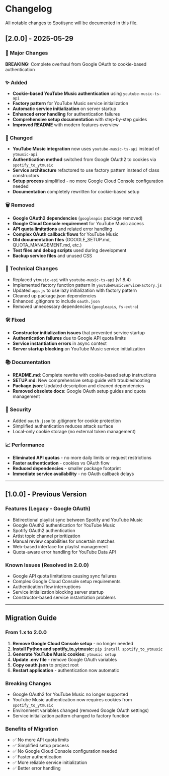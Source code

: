 # Changelog

All notable changes to Spotisync will be documented in this file.

## [2.0.0] - 2025-05-29

### 🚀 Major Changes

**BREAKING:** Complete overhaul from Google OAuth to cookie-based authentication

### ✨ Added

- **Cookie-based YouTube Music authentication** using `youtube-music-ts-api`
- **Factory pattern** for YouTube Music service initialization
- **Automatic service initialization** on server startup
- **Enhanced error handling** for authentication failures
- **Comprehensive setup documentation** with step-by-step guides
- **Improved README** with modern features overview

### 🔄 Changed

- **YouTube Music integration** now uses `youtube-music-ts-api` instead of `ytmusic-api`
- **Authentication method** switched from Google OAuth2 to cookies via `spotify_to_ytmusic`
- **Service architecture** refactored to use factory pattern instead of class constructors
- **Setup process** simplified - no more Google Cloud Console configuration needed
- **Documentation** completely rewritten for cookie-based setup

### 🗑️ Removed

- **Google OAuth2 dependencies** (`googleapis` package removed)
- **Google Cloud Console requirement** for YouTube Music access
- **API quota limitations** and related error handling
- **Complex OAuth callback flows** for YouTube Music
- **Old documentation files** (GOOGLE_SETUP.md, QUOTA_MANAGEMENT.md, etc.)
- **Test files and debug scripts** used during development
- **Backup service files** and unused CSS

### 🔧 Technical Changes

- Replaced `ytmusic-api` with `youtube-music-ts-api` (v1.8.4)
- Implemented factory function pattern in `youtubeMusicServiceFactory.js`
- Updated `app.js` to use lazy initialization with factory pattern
- Cleaned up package.json dependencies
- Enhanced .gitignore to include `oauth.json`
- Removed unnecessary dependencies (`googleapis`, `fs-extra`)

### 🛠️ Fixed

- **Constructor initialization issues** that prevented service startup
- **Authentication failures** due to Google API quota limits
- **Service instantiation errors** in async context
- **Server startup blocking** on YouTube Music service initialization

### 📚 Documentation

- **README.md**: Complete rewrite with cookie-based setup instructions
- **SETUP.md**: New comprehensive setup guide with troubleshooting
- **Package.json**: Updated description and cleaned dependencies
- **Removed obsolete docs**: Google OAuth setup guides and quota management

### 🔐 Security

- Added `oauth.json` to .gitignore for cookie protection
- Simplified authentication reduces attack surface
- Local-only cookie storage (no external token management)

### 📈 Performance

- **Eliminated API quotas** - no more daily limits or request restrictions
- **Faster authentication** - cookies vs OAuth flow
- **Reduced dependencies** - smaller package footprint
- **Immediate service availability** - no OAuth callback delays

---

## [1.0.0] - Previous Version

### Features (Legacy - Google OAuth)

- Bidirectional playlist sync between Spotify and YouTube Music
- Google OAuth2 authentication for YouTube Music
- Spotify OAuth2 authentication
- Artist topic channel prioritization
- Manual review capabilities for uncertain matches
- Web-based interface for playlist management
- Quota-aware error handling for YouTube Data API

### Known Issues (Resolved in 2.0.0)

- Google API quota limitations causing sync failures
- Complex Google Cloud Console setup requirements
- Authentication flow interruptions
- Service initialization blocking server startup
- Constructor-based service instantiation problems

---

## Migration Guide

### From 1.x to 2.0.0

1. **Remove Google Cloud Console setup** - no longer needed
2. **Install Python and spotify_to_ytmusic**: `pip install spotify_to_ytmusic`
3. **Generate YouTube Music cookies**: `ytmusic setup`
4. **Update .env file** - remove Google OAuth variables
5. **Copy oauth.json** to project root
6. **Restart application** - authentication now automatic

### Breaking Changes

- Google OAuth2 for YouTube Music no longer supported
- YouTube Music authentication now requires cookies from `spotify_to_ytmusic`
- Environment variables changed (removed Google OAuth settings)
- Service initialization pattern changed to factory function

### Benefits of Migration

- ✅ No more API quota limits
- ✅ Simplified setup process
- ✅ No Google Cloud Console configuration needed
- ✅ Faster authentication
- ✅ More reliable service initialization
- ✅ Better error handling
